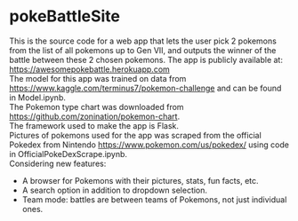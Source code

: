 # pokeBattleSite

This is the source code for a web app that lets the user pick 2 pokemons from the list of all pokemons up to Gen VII, and outputs the winner of the battle between these 2 chosen pokemons. The app is publicly available at: https://awesomepokebattle.herokuapp.com<br/>
The model for this app was trained on data from https://www.kaggle.com/terminus7/pokemon-challenge and can be found in Model.ipynb. <br/>
The Pokemon type chart was downloaded from https://github.com/zonination/pokemon-chart. <br/>
The framework used to make the app is Flask. <br/>
Pictures of pokemons used for the app was scraped from the official Pokedex from Nintendo https://www.pokemon.com/us/pokedex/ using code in OfficialPokeDexScrape.ipynb. <br/>
Considering new features:
* A browser for Pokemons with their pictures, stats, fun facts, etc.
* A search option in addition to dropdown selection.
* Team mode: battles are between teams of Pokemons, not just individual ones.
